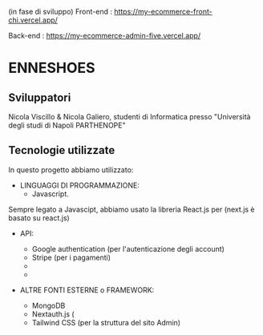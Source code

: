 (in fase di sviluppo)
Front-end : https://my-ecommerce-front-chi.vercel.app/

Back-end : https://my-ecommerce-admin-five.vercel.app/
# ENNESHOES


## Sviluppatori
Nicola Viscillo & Nicola Galiero, studenti di Informatica presso "Università degli studi di Napoli PARTHENOPE"

## Tecnologie utilizzate
In questo progetto abbiamo utilizzato:
- LINGUAGGI DI PROGRAMMAZIONE:
  * Javascript.

Sempre legato a Javascipt, abbiamo usato la libreria React.js per 
    (next.js è basato su react.js)
  
  
- API:
  * Google authentication (per l'autenticazione degli account)
  * Stripe (per i pagamenti)
  * 
  *
  
- ALTRE FONTI ESTERNE o FRAMEWORK:
  * MongoDB
  * Nextauth.js (
  * Tailwind CSS (per la struttura del sito Admin)

